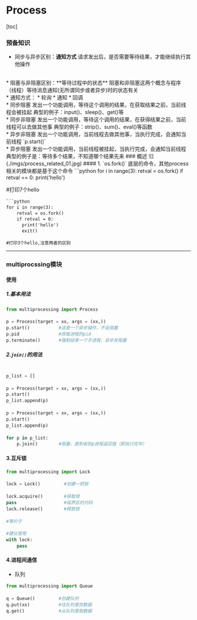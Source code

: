 # Process
[toc]
### 预备知识
* 同步与异步区别：**通知方式**
请求发出后，是否需要等待结果，才能继续执行其他操作
</br>
* 阻塞与非阻塞区别：**等待过程中的状态**
阻塞和非阻塞这两个概念与程序（线程）等待消息通知(无所谓同步或者异步)时的状态有关
</br>
* 通知方式：
  * 轮询
  * 通知
  * 回调
</br>
* 同步阻塞
发出一个功能调用，等待这个调用的结果，在获取结果之前，当前线程会被挂起
典型的例子：input()、sleep()、get()等
</br>
* 同步非阻塞
发出一个功能调用，等待这个调用的结果，在获得结果之前，当前线程可以去做其他事
典型的例子：strip()、sum()、eval()等函数
</br>
* 异步非阻塞
发出一个功能调用，当前线程去做其他事，当执行完成，会通知当前线程
`p.start()`
</br>
* 异步阻塞
发出一个功能调用，当前线程被挂起，当执行完成，会通知当前线程
典型的例子是：等待多个结果，不知道哪个结果先来
### 概述
![](./imgs/process_related_01.jpg)
#### 1. `os.fork()`
底层的命令，其他process相关的模块都是基于这个命令
```python
for i in range(3):
    retval = os.fork()
    if retval == 0:
      print('hello')

#打印7个hello
```
```python
for i in range(3):
    retval = os.fork()
    if retval = 0:
      print('hello')
      exit()

#打印3个hello,注意两者的区别
```
***
### multiprocssing模块

#### 使用
##### 1.基本用法
```python
from multiprocessing import Process

p = Process(target = xx, args = (xx,))
p.start()           #这是一个异步操作，不会阻塞
p.pid               #获取进程的pid
p.terminate()       #强制结束一个子进程，异步非阻塞
```
##### 2.`join()`的用法
```python

p_list = []

p = Process(target = xx, args = (xx,))
p.start()
p_list.append(p)

p = Process(target = xx, args = (xx,))
p.start()
p_list.append(p)

for p in p_list:
    p.join()        #阻塞，直到收到p进程返回值（即执行完毕）
```

#### 3.互斥锁
```python
from multiprocessing import Lock

lock = Lock()         #创建一把锁

lock.acquire()        #获取锁
pass                  #临界区的代码
lock.release()        #释放锁

#等价于

#建议使用
with lock:
    pass
```

#### 4.进程间通信
* 队列
```python
from multiprocessing import Queue

q = Queue()         #创建队列
q.put(xx)           #往队列里存数据
q.get()             #从队列里取数据
```
